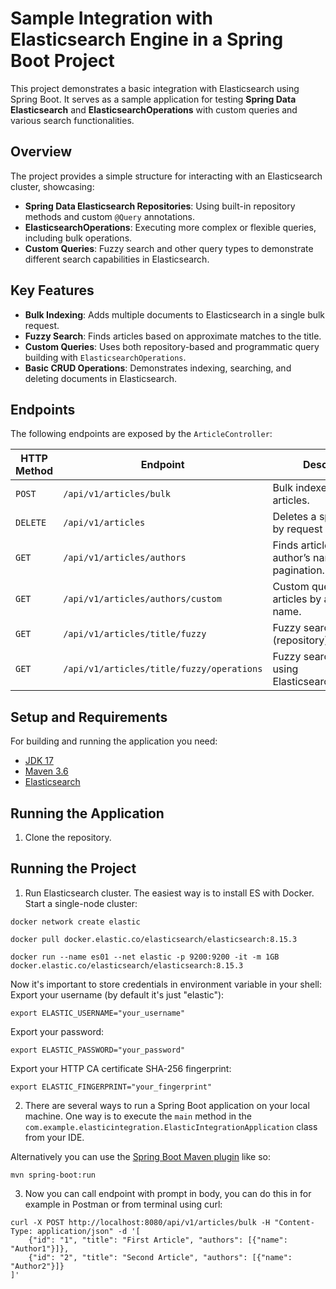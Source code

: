 # Sample Integration with Elasticsearch Engine in a Spring Boot Project

This project demonstrates a basic integration with Elasticsearch using Spring Boot. It serves as a sample application for testing **Spring Data Elasticsearch** and **ElasticsearchOperations** with custom queries and various search functionalities.

## Overview

The project provides a simple structure for interacting with an Elasticsearch cluster, showcasing:

- **Spring Data Elasticsearch Repositories**: Using built-in repository methods and custom `@Query` annotations.
- **ElasticsearchOperations**: Executing more complex or flexible queries, including bulk operations.
- **Custom Queries**: Fuzzy search and other query types to demonstrate different search capabilities in Elasticsearch.

## Key Features

- **Bulk Indexing**: Adds multiple documents to Elasticsearch in a single bulk request.
- **Fuzzy Search**: Finds articles based on approximate matches to the title.
- **Custom Queries**: Uses both repository-based and programmatic query building with `ElasticsearchOperations`.
- **Basic CRUD Operations**: Demonstrates indexing, searching, and deleting documents in Elasticsearch.

## Endpoints

The following endpoints are exposed by the `ArticleController`:

| HTTP Method | Endpoint                     | Description                                        |
|-------------|------------------------------|----------------------------------------------------|
| `POST`      | `/api/v1/articles/bulk`      | Bulk indexes a list of articles.                   |
| `DELETE`    | `/api/v1/articles`           | Deletes a specific article by request body.        |
| `GET`       | `/api/v1/articles/authors`   | Finds articles by author’s name with pagination.   |
| `GET`       | `/api/v1/articles/authors/custom` | Custom query to find articles by author’s name. |
| `GET`       | `/api/v1/articles/title/fuzzy` | Fuzzy search by title (repository).              |
| `GET`       | `/api/v1/articles/title/fuzzy/operations` | Fuzzy search by title using ElasticsearchOperations. |

## Setup and Requirements

For building and running the application you need:
- [JDK 17](https://www.oracle.com/java/technologies/downloads/#java17)
- [Maven 3.6](https://maven.apache.org)
- [Elasticsearch](https://www.elastic.co/guide/en/elasticsearch/reference/current/docker.html)

## Running the Application

1. Clone the repository.

## Running the Project
1. Run Elasticsearch cluster. The easiest way is to install ES with Docker. Start a single-node cluster:
```shell
docker network create elastic
```

```shell
docker pull docker.elastic.co/elasticsearch/elasticsearch:8.15.3
```

```shell
docker run --name es01 --net elastic -p 9200:9200 -it -m 1GB docker.elastic.co/elasticsearch/elasticsearch:8.15.3
```

Now it's important to store credentials in environment variable in your shell:
Export your username (by default it's just "elastic"):
```shell
export ELASTIC_USERNAME="your_username"
```
Export your password:
```shell
export ELASTIC_PASSWORD="your_password"
```
Export your HTTP CA certificate SHA-256 fingerprint:
```shell
export ELASTIC_FINGERPRINT="your_fingerprint"
```

2. There are several ways to run a Spring Boot application on your local machine. One way is to execute the `main` method in the `com.example.elasticintegration.ElasticIntegrationApplication` class from your IDE.

Alternatively you can use the [Spring Boot Maven plugin](https://docs.spring.io/spring-boot/docs/current/reference/html/build-tool-plugins-maven-plugin.html) like so:
```shell
mvn spring-boot:run
```

3. Now you can call endpoint with prompt in body, you can do this in for example in Postman or from terminal using curl:
```shell
curl -X POST http://localhost:8080/api/v1/articles/bulk -H "Content-Type: application/json" -d '[
    {"id": "1", "title": "First Article", "authors": [{"name": "Author1"}]},
    {"id": "2", "title": "Second Article", "authors": [{"name": "Author2"}]}
]'
```

